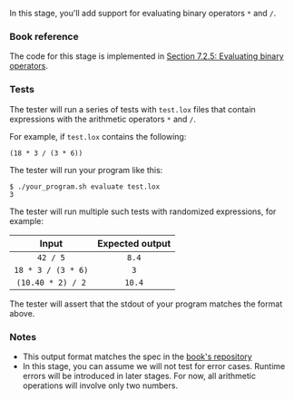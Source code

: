 In this stage, you'll add support for evaluating binary operators `*` and `/`.

### Book reference

The code for this stage is implemented in [Section 7.2.5: Evaluating binary operators](https://craftinginterpreters.com/evaluating-expressions.html#evaluating-binary-operators).

### Tests

The tester will run a series of tests with `test.lox` files that contain expressions with the arithmetic operators `*` and `/`.

For example, if `test.lox` contains the following:

```
(18 * 3 / (3 * 6))
```

The tester will run your program like this:

```
$ ./your_program.sh evaluate test.lox
3
```

The tester will run multiple such tests with randomized expressions, for example:

| Input | Expected output |
| :---: | :-------------: |
| `42 / 5` | `8.4` |
| `18 * 3 / (3 * 6)` | `3` |
| `(10.40 * 2) / 2` | `10.4` |

The tester will assert that the stdout of your program matches the format above.

### Notes

- This output format matches the spec in the [book's repository](https://github.com/munificent/craftinginterpreters/blob/01e6f5b8f3e5dfa65674c2f9cf4700d73ab41cf8/test/expressions/evaluate.lox)
- In this stage, you can assume we will not test for error cases. Runtime errors will be introduced in later stages. For now, all arithmetic operations will involve only two numbers.